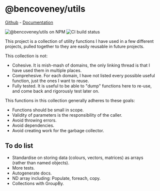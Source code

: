 # @bencoveney/utils

[Github](https://github.com/bencoveney/utils) - [Documentation](https://bencoveney.com/utils/)

![@bencoveney/utils on NPM](https://img.shields.io/npm/v/@bencoveney/utils) ![CI build status](https://img.shields.io/github/actions/workflow/status/bencoveney/utils/build.yml?branch=main)

This project is a collection of utility functions I have used in a few different projects, pulled together to they are easily reusable in future projects.

This collection is not:

- Cohesive. It is mish-mash of domains, the only linking thread is that I have used them in multiple places.
- Comprehesive. For each domain, I have not listed every possible useful function, just the ones I want to reuse.
- Fully tested. It is useful to be able to "dump" functions here to re-use, and come back and rigorously test later on.

This functions in this collection generally adheres to these goals:

- Functions should be small in scope.
- Validity of parameters is the responsibility of the caller.
- Avoid throwing errors.
- Avoid dependencies.
- Avoid creating work for the garbage collector.

## To do list

- Standardise on storing data (colours, vectors, matrices) as arrays (rather than named objects).
- More tests.
- Autogenerate docs.
- ND array including: Populate, foreach, copy.
- Collections with GroupBy.
